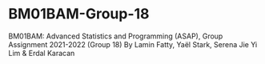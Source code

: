 # BM01BAM-Group-18
BM01BAM: Advanced Statistics and Programming (ASAP), Group Assignment 2021-2022 (Group 18)
By Lamin Fatty, Yaël Stark, Serena Jie Yi Lim & Erdal Karacan 
